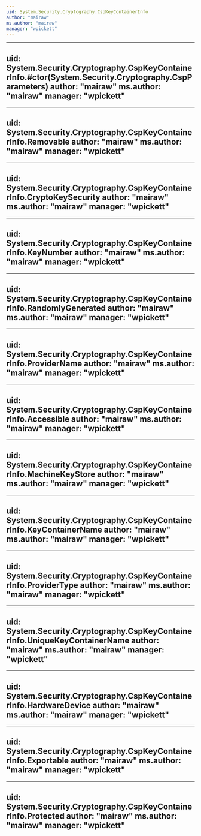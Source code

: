 ```yaml
---
uid: System.Security.Cryptography.CspKeyContainerInfo
author: "mairaw"
ms.author: "mairaw"
manager: "wpickett"
---
```


---
uid: System.Security.Cryptography.CspKeyContainerInfo.#ctor(System.Security.Cryptography.CspParameters)
author: "mairaw"
ms.author: "mairaw"
manager: "wpickett"
---

---
uid: System.Security.Cryptography.CspKeyContainerInfo.Removable
author: "mairaw"
ms.author: "mairaw"
manager: "wpickett"
---

---
uid: System.Security.Cryptography.CspKeyContainerInfo.CryptoKeySecurity
author: "mairaw"
ms.author: "mairaw"
manager: "wpickett"
---

---
uid: System.Security.Cryptography.CspKeyContainerInfo.KeyNumber
author: "mairaw"
ms.author: "mairaw"
manager: "wpickett"
---

---
uid: System.Security.Cryptography.CspKeyContainerInfo.RandomlyGenerated
author: "mairaw"
ms.author: "mairaw"
manager: "wpickett"
---

---
uid: System.Security.Cryptography.CspKeyContainerInfo.ProviderName
author: "mairaw"
ms.author: "mairaw"
manager: "wpickett"
---

---
uid: System.Security.Cryptography.CspKeyContainerInfo.Accessible
author: "mairaw"
ms.author: "mairaw"
manager: "wpickett"
---

---
uid: System.Security.Cryptography.CspKeyContainerInfo.MachineKeyStore
author: "mairaw"
ms.author: "mairaw"
manager: "wpickett"
---

---
uid: System.Security.Cryptography.CspKeyContainerInfo.KeyContainerName
author: "mairaw"
ms.author: "mairaw"
manager: "wpickett"
---

---
uid: System.Security.Cryptography.CspKeyContainerInfo.ProviderType
author: "mairaw"
ms.author: "mairaw"
manager: "wpickett"
---

---
uid: System.Security.Cryptography.CspKeyContainerInfo.UniqueKeyContainerName
author: "mairaw"
ms.author: "mairaw"
manager: "wpickett"
---

---
uid: System.Security.Cryptography.CspKeyContainerInfo.HardwareDevice
author: "mairaw"
ms.author: "mairaw"
manager: "wpickett"
---

---
uid: System.Security.Cryptography.CspKeyContainerInfo.Exportable
author: "mairaw"
ms.author: "mairaw"
manager: "wpickett"
---

---
uid: System.Security.Cryptography.CspKeyContainerInfo.Protected
author: "mairaw"
ms.author: "mairaw"
manager: "wpickett"
---
